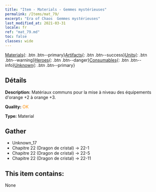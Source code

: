 ```yaml
---
title: "Item - Materials - Gemmes mystérieuses"
permalink: /Items/mat_79/
excerpt: "Era of Chaos  Gemmes mystérieuses"
last_modified_at: 2021-03-31
locale: fr
ref: "mat_79.md"
toc: false
classes: wide
---
```

 [Materials](/fr/Items/){: .btn .btn--primary}[Artifacts](/fr/Items/Artifacts/){: .btn .btn--success}[Units](/fr/Items/Units/){: .btn .btn--warning}[Heroes](/fr/Items/Heroes/){: .btn .btn--danger}[Consumables](/fr/Items/Consumables/){: .btn .btn--info}[Unknown](/fr/Items/Unknown/){: .btn .btn--primary}

## Détails
 **Description:** Matériaux communs pour la mise à niveau des équipements d'orange +2 à orange +3.

 **Quality:** <span style="color: #FF8C00">OK</span>

 **Type:** Material

## Gather

*    Unknown_17 
*    Chapitre 22 (Dragon de cristal) -> 22-1 
*    Chapitre 22 (Dragon de cristal) -> 22-5 
*    Chapitre 22 (Dragon de cristal) -> 22-11 

## This item contains:

  None

